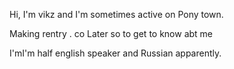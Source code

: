 Hi, I'm vikz and I'm sometimes active on Pony town.


Making rentry . co Later so to get to know abt me


I'mI'm half english speaker and Russian apparently. 

